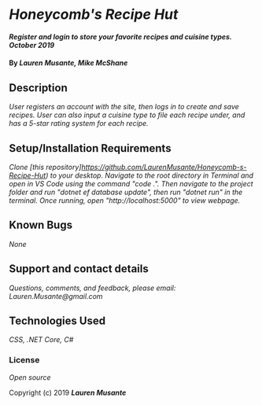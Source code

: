 # _Honeycomb's Recipe Hut_

#### _Register and login to store your favorite recipes and cuisine types. October 2019_

#### By _**Lauren Musante, Mike McShane**_

## Description

_User registers an account with the site, then logs in to create and save recipes. User can also input a cuisine type to file each recipe under, and has a 5-star rating system for each recipe._

## Setup/Installation Requirements

_Clone [this repository]https://github.com/LaurenMusante/Honeycomb-s-Recipe-Hut) to your desktop. Navigate to the root directory in Terminal and open in VS Code using the command "code .". Then navigate to the project folder and run "dotnet ef database update", then run "dotnet run" in the terminal. Once running, open "http://localhost:5000" to view webpage._

## Known Bugs

_None_

## Support and contact details

_Questions, comments, and feedback, please email: Lauren.Musante@gmail.com_

## Technologies Used

_CSS, .NET Core, C#_ 

### License

*Open source*

Copyright (c) 2019 **_Lauren Musante_**
